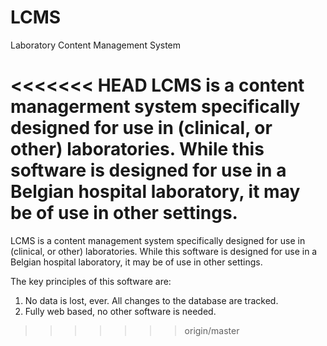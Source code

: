 # LCMS
Laboratory Content Management System

<<<<<<< HEAD
LCMS is a content managerment system specifically designed for use in (clinical, or other) laboratories.
While this software is designed for use in a Belgian hospital laboratory, it may be of use in other settings. 
=======
LCMS is a content management system specifically designed for use in (clinical, or other) laboratories.
While this software is designed for use in a Belgian hospital laboratory, it may be of use in other settings. 

The key principles of this software are:
1. No data is lost, ever. All changes to the database are tracked.
2. Fully web based, no other software is needed.
>>>>>>> origin/master
